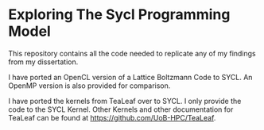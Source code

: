 # Exploring The Sycl Programming Model

This repository contains all the code needed to replicate any of my findings from my dissertation.

I have ported an OpenCL version of a Lattice Boltzmann Code to SYCL. An OpenMP version is also provided for comparison.

I have ported the kernels from TeaLeaf over to SYCL. I only provide the code to the SYCL Kernel. Other Kernels and other documentation for TeaLeaf can be found at https://github.com/UoB-HPC/TeaLeaf.

